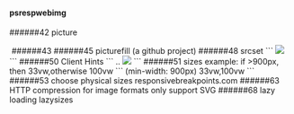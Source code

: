 #### psrespwebimg
######42 picture
<picture>
  <source media="(min-width: 600px)" srcset="/images/1.jpg">  <!-- 600+-->
  <source media="(min-width: 300px)" srcset="/images/2.jpg, /images/2x.jpg 2x">  <!-- 300+-->
  <!-- fallback-->
  <img src="/..jpg" srcset="/images/...jpg 2x" alt="">
</picture>
######43
######45 picturefill (a github project)
######48 srcset
```
<img src="fallback" sizes="100vw" srcset="1.jpg 256w, 2.jpg 512w" />
```
######50 Client Hints
```
<meta http-equiv="Acctpt-CH" content="DPR, Width">
..
<img src="a.jpg?ch" size="20vw"/>
```
######51 sizes
example: if >900px, then 33vw,otherwise 100vw
```
(min-width: 900px) 33vw,100vw
```
######53 choose physical sizes
responsivebreakpoints.com
######63 HTTP compression
for image formats only support SVG
######68 lazy loading
lazysizes
